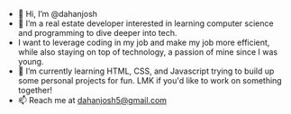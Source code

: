 - 👋 Hi, I’m @dahanjosh
- 👀 I’m a real estate developer interested in learning computer science and programming to dive deeper into tech.
- I want to leverage coding in my job and make my job more efficient, while also staying on top of technology, a passion of mine since I was young. 
- 🌱 I’m currently learning HTML, CSS, and Javascript trying to build up some personal projects for fun. LMK if you'd like to work on something together!
- 📫 Reach me at dahanjosh5@gmail.com 
